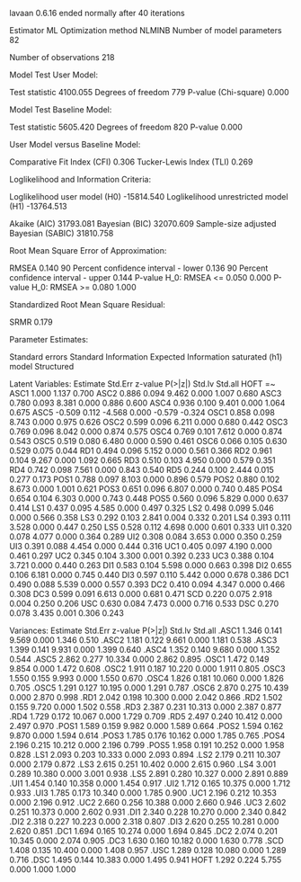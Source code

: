 lavaan 0.6.16 ended normally after 40 iterations

  Estimator                                         ML
  Optimization method                           NLMINB
  Number of model parameters                        82

  Number of observations                           218

Model Test User Model:
                                                      
  Test statistic                              4100.055
  Degrees of freedom                               779
  P-value (Chi-square)                           0.000

Model Test Baseline Model:

  Test statistic                              5605.420
  Degrees of freedom                               820
  P-value                                        0.000

User Model versus Baseline Model:

  Comparative Fit Index (CFI)                    0.306
  Tucker-Lewis Index (TLI)                       0.269

Loglikelihood and Information Criteria:

  Loglikelihood user model (H0)             -15814.540
  Loglikelihood unrestricted model (H1)     -13764.513
                                                      
  Akaike (AIC)                               31793.081
  Bayesian (BIC)                             32070.609
  Sample-size adjusted Bayesian (SABIC)      31810.758

Root Mean Square Error of Approximation:

  RMSEA                                          0.140
  90 Percent confidence interval - lower         0.136
  90 Percent confidence interval - upper         0.144
  P-value H_0: RMSEA <= 0.050                    0.000
  P-value H_0: RMSEA >= 0.080                    1.000

Standardized Root Mean Square Residual:

  SRMR                                           0.179

Parameter Estimates:

  Standard errors                             Standard
  Information                                 Expected
  Information saturated (h1) model          Structured

Latent Variables:
                   Estimate  Std.Err  z-value  P(>|z|)   Std.lv  Std.all
  HOFT =~                                                               
    ASC1              1.000                               1.137    0.700
    ASC2              0.886    0.094    9.462    0.000    1.007    0.680
    ASC3              0.780    0.093    8.381    0.000    0.886    0.600
    ASC4              0.936    0.100    9.401    0.000    1.064    0.675
    ASC5             -0.509    0.112   -4.568    0.000   -0.579   -0.324
    OSC1              0.858    0.098    8.743    0.000    0.975    0.626
    OSC2              0.599    0.096    6.211    0.000    0.680    0.442
    OSC3              0.769    0.096    8.042    0.000    0.874    0.575
    OSC4              0.769    0.101    7.612    0.000    0.874    0.543
    OSC5              0.519    0.080    6.480    0.000    0.590    0.461
    OSC6              0.066    0.105    0.630    0.529    0.075    0.044
    RD1               0.494    0.096    5.152    0.000    0.561    0.366
    RD2               0.961    0.104    9.267    0.000    1.092    0.665
    RD3               0.510    0.103    4.950    0.000    0.579    0.351
    RD4               0.742    0.098    7.561    0.000    0.843    0.540
    RD5               0.244    0.100    2.444    0.015    0.277    0.173
    POS1              0.788    0.097    8.103    0.000    0.896    0.579
    POS2              0.880    0.102    8.673    0.000    1.001    0.621
    POS3              0.651    0.096    6.807    0.000    0.740    0.485
    POS4              0.654    0.104    6.303    0.000    0.743    0.448
    POS5              0.560    0.096    5.829    0.000    0.637    0.414
    LS1               0.437    0.095    4.585    0.000    0.497    0.325
    LS2               0.498    0.099    5.046    0.000    0.566    0.358
    LS3               0.292    0.103    2.841    0.004    0.332    0.201
    LS4               0.393    0.111    3.528    0.000    0.447    0.250
    LS5               0.528    0.112    4.698    0.000    0.601    0.333
    UI1               0.320    0.078    4.077    0.000    0.364    0.289
    UI2               0.308    0.084    3.653    0.000    0.350    0.259
    UI3               0.391    0.088    4.454    0.000    0.444    0.316
    UC1               0.405    0.097    4.190    0.000    0.461    0.297
    UC2               0.345    0.104    3.300    0.001    0.392    0.233
    UC3               0.388    0.104    3.721    0.000    0.440    0.263
    DI1               0.583    0.104    5.598    0.000    0.663    0.398
    DI2               0.655    0.106    6.181    0.000    0.745    0.440
    DI3               0.597    0.110    5.442    0.000    0.678    0.386
    DC1               0.490    0.088    5.539    0.000    0.557    0.393
    DC2               0.410    0.094    4.347    0.000    0.466    0.308
    DC3               0.599    0.091    6.613    0.000    0.681    0.471
    SCD               0.220    0.075    2.918    0.004    0.250    0.206
    USC               0.630    0.084    7.473    0.000    0.716    0.533
    DSC               0.270    0.078    3.435    0.001    0.306    0.243

Variances:
                   Estimate  Std.Err  z-value  P(>|z|)   Std.lv  Std.all
   .ASC1              1.346    0.141    9.569    0.000    1.346    0.510
   .ASC2              1.181    0.122    9.661    0.000    1.181    0.538
   .ASC3              1.399    0.141    9.931    0.000    1.399    0.640
   .ASC4              1.352    0.140    9.680    0.000    1.352    0.544
   .ASC5              2.862    0.277   10.334    0.000    2.862    0.895
   .OSC1              1.472    0.149    9.854    0.000    1.472    0.608
   .OSC2              1.911    0.187   10.220    0.000    1.911    0.805
   .OSC3              1.550    0.155    9.993    0.000    1.550    0.670
   .OSC4              1.826    0.181   10.060    0.000    1.826    0.705
   .OSC5              1.291    0.127   10.195    0.000    1.291    0.787
   .OSC6              2.870    0.275   10.439    0.000    2.870    0.998
   .RD1               2.042    0.198   10.300    0.000    2.042    0.866
   .RD2               1.502    0.155    9.720    0.000    1.502    0.558
   .RD3               2.387    0.231   10.313    0.000    2.387    0.877
   .RD4               1.729    0.172   10.067    0.000    1.729    0.709
   .RD5               2.497    0.240   10.412    0.000    2.497    0.970
   .POS1              1.589    0.159    9.982    0.000    1.589    0.664
   .POS2              1.594    0.162    9.870    0.000    1.594    0.614
   .POS3              1.785    0.176   10.162    0.000    1.785    0.765
   .POS4              2.196    0.215   10.212    0.000    2.196    0.799
   .POS5              1.958    0.191   10.252    0.000    1.958    0.828
   .LS1               2.093    0.203   10.333    0.000    2.093    0.894
   .LS2               2.179    0.211   10.307    0.000    2.179    0.872
   .LS3               2.615    0.251   10.402    0.000    2.615    0.960
   .LS4               3.001    0.289   10.380    0.000    3.001    0.938
   .LS5               2.891    0.280   10.327    0.000    2.891    0.889
   .UI1               1.454    0.140   10.358    0.000    1.454    0.917
   .UI2               1.712    0.165   10.375    0.000    1.712    0.933
   .UI3               1.785    0.173   10.340    0.000    1.785    0.900
   .UC1               2.196    0.212   10.353    0.000    2.196    0.912
   .UC2               2.660    0.256   10.388    0.000    2.660    0.946
   .UC3               2.602    0.251   10.373    0.000    2.602    0.931
   .DI1               2.340    0.228   10.270    0.000    2.340    0.842
   .DI2               2.318    0.227   10.223    0.000    2.318    0.807
   .DI3               2.620    0.255   10.281    0.000    2.620    0.851
   .DC1               1.694    0.165   10.274    0.000    1.694    0.845
   .DC2               2.074    0.201   10.345    0.000    2.074    0.905
   .DC3               1.630    0.160   10.182    0.000    1.630    0.778
   .SCD               1.408    0.135   10.400    0.000    1.408    0.957
   .USC               1.289    0.128   10.080    0.000    1.289    0.716
   .DSC               1.495    0.144   10.383    0.000    1.495    0.941
    HOFT              1.292    0.224    5.755    0.000    1.000    1.000

